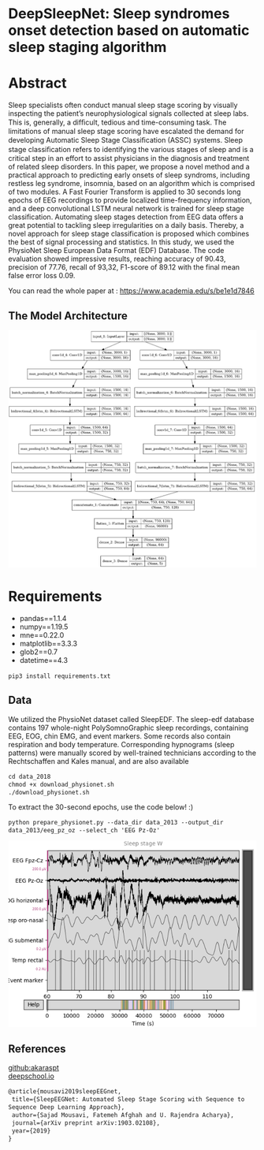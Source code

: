 # DeepSleepNet: Sleep syndromes onset detection based on automatic sleep staging algorithm

# Abstract
Sleep specialists often conduct manual sleep stage scoring by visually inspecting the patient’s neurophysiological signals collected at sleep labs. This is, generally, a difﬁcult, tedious and time-consuming task. The limitations of manual sleep stage scoring have escalated the demand for developing Automatic Sleep Stage Classiﬁcation (ASSC) systems. Sleep stage classiﬁcation refers to identifying the various stages of sleep and is a critical step in an effort to assist physicians in the diagnosis and treatment of related sleep disorders.
In this paper, we propose a novel method and a practical approach to predicting early onsets of sleep syndroms, including restless leg syndrome, insomnia, based on an algorithm which is comprised of two modules. A Fast Fourier Transform is applied to 30 seconds long epochs of EEG recordings to provide localized time-frequency information, and a deep convolutional LSTM neural network is trained for sleep stage classification. Automating sleep stages detection from EEG data offers a great potential to tackling sleep irregularities on a daily basis. Thereby, a novel approach for sleep stage classification is proposed which combines the best of signal processing and statistics. In this study, we used the PhysioNet Sleep European Data Format (EDF) Database. The code evaluation showed impressive results, reaching accuracy of 90.43, precision of 77.76, recall of 93,32, F1-score of 89.12 with the final mean false error loss 0.09.

You can read the whole paper at : https://www.academia.edu/s/be1e1d7846

## The Model Architecture

<img src="https://github.com/Timothy102/EEG-sleep/blob/main/images/model.png" alt="drawing" width="750"/>

# Requirements

* pandas==1.1.4
* numpy==1.19.5
* mne==0.22.0
* matplotlib==3.3.3
* glob2==0.7
* datetime==4.3

`
pip3 install requirements.txt
`


## Data

We utilized the PhysioNet dataset called SleepEDF. The sleep-edf database contains 197 whole-night PolySomnoGraphic sleep recordings, containing EEG, EOG, chin EMG, and event markers. Some records also contain respiration and body temperature. Corresponding hypnograms (sleep patterns) were manually scored by well-trained technicians according to the Rechtschaffen and Kales manual, and are also available

```
cd data_2018
chmod +x download_physionet.sh
./download_physionet.sh
```

To extract the 30-second epochs, use the code below! :)
```
python prepare_physionet.py --data_dir data_2013 --output_dir data_2013/eeg_pz_oz --select_ch 'EEG Pz-Oz'
```

<img src="https://github.com/Timothy102/EEG-sleep/blob/main/images/alice.png" alt="drawing" width="750"/>



## References
 [github:akaraspt](https://github.com/akaraspt/deepsleepnet)  
 [deepschool.io](https://github.com/sachinruk/deepschool.io/blob/master/DL-Keras_Tensorflow)
 ```
@article{mousavi2019sleepEEGnet,
  title={SleepEEGNet: Automated Sleep Stage Scoring with Sequence to Sequence Deep Learning Approach},
  author={Sajad Mousavi, Fatemeh Afghah and U. Rajendra Acharya},
  journal={arXiv preprint arXiv:1903.02108},
  year={2019}
}
```

